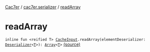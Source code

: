 [Cac7er](../index.md) / [cac7er.serializer](index.md) / [readArray](./read-array.md)

# readArray

`inline fun <reified T> `[`CacheInput`](-cache-input.md)`.readArray(elementDeserializer: `[`Deserializer`](-deserializer.md)`<`[`T`](read-array.md#T)`>): `[`Array`](https://kotlinlang.org/api/latest/jvm/stdlib/kotlin/-array/index.html)`<`[`T`](read-array.md#T)`>` [(source)](http://2wiqua.wcaokaze.com/gitbucket/wcaokaze/Cac7er/blob/master/src/main/java/cac7er/serializer/array.kt#L13)